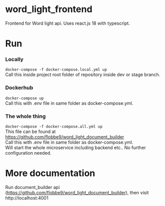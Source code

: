# word_light_frontend
Frontend for Word light api. Uses react.js 18 with typescript.

# Run
### Locally
```docker-compose -f docker-compose.local.yml up``` <br>
Call this inside project root folder of repository inside dev or stage branch. <br>

### Dockerhub
```docker-compose up``` <br>
Call this with .env file in same folder as docker-compose.yml. <br>

### The whole thing
```docker-compose -f docker-compose.all.yml up``` <br>
This file can be found at https://github.com/flobbe9/word_light_document_builder <br>
Call this with .env file in same folder as docker-compose.yml. <br>
Will start the whole microservice including backend etc.. No further configuration needed.

# More documentation
Run document_builder api (https://github.com/flobbe9/word_light_document_builder), then visit http://localhost:4001